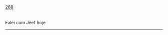 [268](https://github.com/guilhermeprokisch/ideias/issues/268) 
###### 

Falei com Jeef hoje



-------------------------------------------------------------------------------

